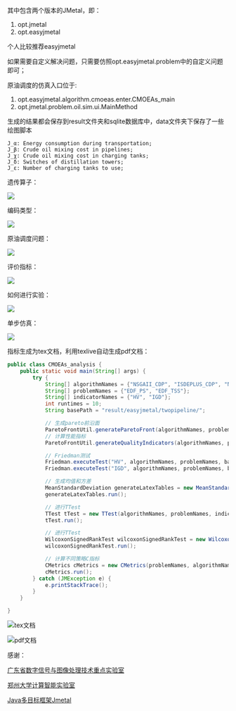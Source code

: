 其中包含两个版本的JMetal，即：
1. opt.jmetal
2. opt.easyjmetal

个人比较推荐easyjmetal

如果需要自定义解决问题，只需要仿照opt.easyjmetal.problem中的自定义问题即可；

原油调度的仿真入口位于:
1. opt.easyjmetal.algorithm.cmoeas.enter.CMOEAs_main
2. opt.jmetal.problem.oil.sim.ui.MainMethod

生成的结果都会保存到result文件夹和sqlite数据库中，data文件夹下保存了一些绘图脚本

```
J_α: Energy consumption during transportation;
J_β: Crude oil mixing cost in pipelines;
J_χ: Crude oil mixing cost in charging tanks;
J_δ: Switches of distillation towers;
J_ε: Number of charging tanks to use;
```

遗传算子：

![](docs/oprators.png)

编码类型：

![](docs/encoding.jpg)

原油调度问题：

![](docs/problem.jpg)

评价指标：

![](docs/indicator.jpg)

如何进行实验：

![](docs/enter.jpg)

单步仿真：

![](img/单步仿真.png)

指标生成为tex文档，利用texlive自动生成pdf文档：

```java
public class CMOEAs_analysis {
    public static void main(String[] args) {
        try {
            String[] algorithmNames = {"NSGAII_CDP", "ISDEPLUS_CDP", "NSGAIII_CDP", "MOEAD_CDP", "MOEAD_IEpsilon", "MOEAD_Epsilon", "MOEAD_SR", "C_MOEAD", "PPS_MOEAD"};
            String[] problemNames = {"EDF_PS", "EDF_TSS"};
            String[] indicatorNames = {"HV", "IGD"};
            int runtimes = 10;
            String basePath = "result/easyjmetal/twopipeline/";

            // 生成pareto前沿面
            ParetoFrontUtil.generateParetoFront(algorithmNames, problemNames, runtimes, basePath);
            // 计算性能指标
            ParetoFrontUtil.generateQualityIndicators(algorithmNames, problemNames, indicatorNames, runtimes, basePath);

            // Friedman测试
            Friedman.executeTest("HV", algorithmNames, problemNames, basePath);
            Friedman.executeTest("IGD", algorithmNames, problemNames, basePath);

            // 生成均值和方差
            MeanStandardDeviation generateLatexTables = new MeanStandardDeviation(algorithmNames, problemNames, indicatorNames, basePath);
            generateLatexTables.run();

            // 进行TTest
            TTest tTest = new TTest(algorithmNames, problemNames, indicatorNames, basePath);
            tTest.run();

            // 进行TTest
            WilcoxonSignedRankTest wilcoxonSignedRankTest = new WilcoxonSignedRankTest(algorithmNames, problemNames, indicatorNames, basePath);
            wilcoxonSignedRankTest.run();

            // 计算不同策略C指标
            CMetrics cMetrics = new CMetrics(problemNames, algorithmNames,runtimes, basePath);
            cMetrics.run();
        } catch (JMException e) {
            e.printStackTrace();
        }
    }

}
```

![tex文档](img/tex文档.jpg)

![pdf文档](img/tex文档运行生成pdf.jpg)


感谢：

[广东省数字信号与图像处理技术重点实验室](http://imagelab.stu.edu.cn/Content.aspx?type=content&Content_ID=5440)

[郑州大学计算智能实验室](http://www5.zzu.edu.cn/cilab/Benchmark/dmbyhcsj.htm)

[Java多目标框架Jmetal](https://github.com/jMetal/jMetal)
